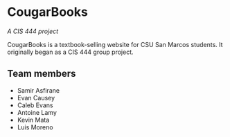 # CougarBooks
*A CIS 444 project*

CougarBooks is a textbook-selling website for CSU San Marcos students. It originally began as a CIS 444 group project.

## Team members

- Samir Asfirane
- Evan Causey
- Caleb Evans
- Antoine Lamy
- Kevin Mata
- Luis Moreno
